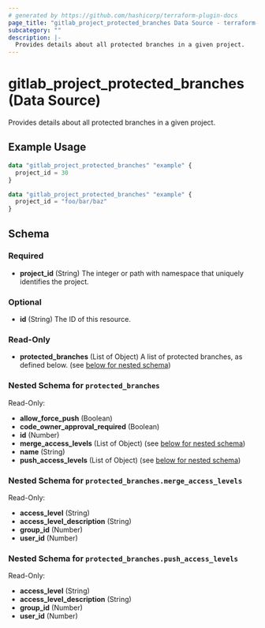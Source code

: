 ```yaml
---
# generated by https://github.com/hashicorp/terraform-plugin-docs
page_title: "gitlab_project_protected_branches Data Source - terraform-provider-gitlab"
subcategory: ""
description: |-
  Provides details about all protected branches in a given project.
---
```


# gitlab_project_protected_branches (Data Source)

Provides details about all protected branches in a given project.

## Example Usage

```terraform
data "gitlab_project_protected_branches" "example" {
  project_id = 30
}

data "gitlab_project_protected_branches" "example" {
  project_id = "foo/bar/baz"
}
```

<!-- schema generated by tfplugindocs -->
## Schema

### Required

- **project_id** (String) The integer or path with namespace that uniquely identifies the project.

### Optional

- **id** (String) The ID of this resource.

### Read-Only

- **protected_branches** (List of Object) A list of protected branches, as defined below. (see [below for nested schema](#nestedatt--protected_branches))

<a id="nestedatt--protected_branches"></a>
### Nested Schema for `protected_branches`

Read-Only:

- **allow_force_push** (Boolean)
- **code_owner_approval_required** (Boolean)
- **id** (Number)
- **merge_access_levels** (List of Object) (see [below for nested schema](#nestedobjatt--protected_branches--merge_access_levels))
- **name** (String)
- **push_access_levels** (List of Object) (see [below for nested schema](#nestedobjatt--protected_branches--push_access_levels))

<a id="nestedobjatt--protected_branches--merge_access_levels"></a>
### Nested Schema for `protected_branches.merge_access_levels`

Read-Only:

- **access_level** (String)
- **access_level_description** (String)
- **group_id** (Number)
- **user_id** (Number)


<a id="nestedobjatt--protected_branches--push_access_levels"></a>
### Nested Schema for `protected_branches.push_access_levels`

Read-Only:

- **access_level** (String)
- **access_level_description** (String)
- **group_id** (Number)
- **user_id** (Number)


